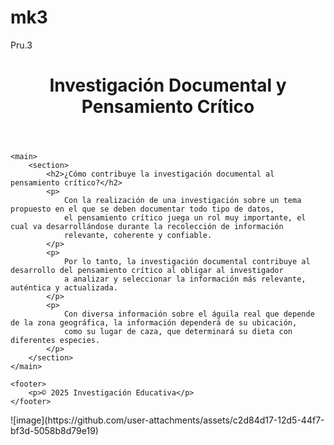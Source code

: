 # mk3
Pru.3
<!DOCTYPE html>
<html lang="es">
<head>
    <meta charset="UTF-8">
    <meta name="viewport" content="width=device-width, initial-scale=1.0">
    <title>Investigación Documental y Pensamiento Crítico</title>
    <link rel="stylesheet" href="styles.css">
</head>
<body>
    <header>
        <h1>Investigación Documental y Pensamiento Crítico</h1>
    </header>

    <main>
        <section>
            <h2>¿Cómo contribuye la investigación documental al pensamiento crítico?</h2>
            <p>
                Con la realización de una investigación sobre un tema propuesto en el que se deben documentar todo tipo de datos,
                el pensamiento crítico juega un rol muy importante, el cual va desarrollándose durante la recolección de información
                relevante, coherente y confiable.
            </p>
            <p>
                Por lo tanto, la investigación documental contribuye al desarrollo del pensamiento crítico al obligar al investigador
                a analizar y seleccionar la información más relevante, auténtica y actualizada.
            </p>
            <p>
                Con diversa información sobre el águila real que depende de la zona geográfica, la información dependerá de su ubicación,
                como su lugar de caza, que determinará su dieta con diferentes especies.
            </p>
        </section>
    </main>

    <footer>
        <p>© 2025 Investigación Educativa</p>
    </footer>
</body>
</html>
![image](https://github.com/user-attachments/assets/c2d84d17-12d5-44f7-bf3d-5058b8d79e19)

